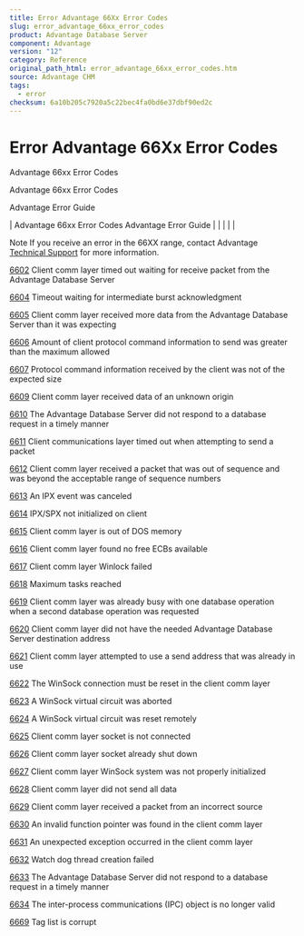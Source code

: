```yaml
---
title: Error Advantage 66Xx Error Codes
slug: error_advantage_66xx_error_codes
product: Advantage Database Server
component: Advantage
version: "12"
category: Reference
original_path_html: error_advantage_66xx_error_codes.htm
source: Advantage CHM
tags:
  - error
checksum: 6a10b205c7920a5c22bec4fa0bd6e37dbf90ed2c
---
```


# Error Advantage 66Xx Error Codes

Advantage 66xx Error Codes

Advantage 66xx Error Codes

Advantage Error Guide

| Advantage 66xx Error Codes  Advantage Error Guide |  |  |  |  |

Note If you receive an error in the 66XX range, contact Advantage [Technical Support](master_technical_support_u_s__and_canada.md) for more information.

[6602](error_6602_client_comm_layer_timed_out_waiting_for_receive_packet_from_the_advantage_database_server.md) Client comm layer timed out waiting for receive packet from the Advantage Database Server

[6604](error_6604_timeout_waiting_for_intermediate_burst_acknowledgement.md) Timeout waiting for intermediate burst acknowledgment

[6605](error_6605_client_comm_layer_received_more_data_from_the_advantage_database_server_than_it_was_expecting.md) Client comm layer received more data from the Advantage Database Server than it was expecting

[6606](error_6606_amount_of_client_protocol_command_information_to_send_was_greater_than_the_maximum_allowed.md) Amount of client protocol command information to send was greater than the maximum allowed

[6607](error_6607_protocol_command_information_received_by_the_client_was_not_of_the_expected_size.md) Protocol command information received by the client was not of the expected size

[6609](error_6609_client_comm_layer_received_data_of_an_unknown_origin.md) Client comm layer received data of an unknown origin

[6610](error_6610_the_advantage_database_server_did_not_respond_to_a_database_request_in_a_timely_manner.md) The Advantage Database Server did not respond to a database request in a timely manner

[6611](error_6611_client_communications_layer_timed_out_when_attempting_to_send_a_packet.md) Client communications layer timed out when attempting to send a packet

[6612](error_6612_client_comm_layer_received_a_packet_that_was_out_of_sequence_and_was_beyond_the_acceptable_range_of_sequence_numbers.md) Client comm layer received a packet that was out of sequence and was beyond the acceptable range of sequence numbers

[6613](error_6613_an_ipx_event_was_canceled.md) An IPX event was canceled

[6614](error_6614_ipx_spx_not_initialized_on_client.md) IPX/SPX not initialized on client

[6615](error_6615_client_comm_layer_is_out_of_dos_memory.md) Client comm layer is out of DOS memory

[6616](error_6616_client_comm_layer_found_no_free_ecbs_available.md) Client comm layer found no free ECBs available

[6617](error_6617_client_comm_layer_winlock_failed.md) Client comm layer Winlock failed

[6618](error_6618_maximum_tasks_reached_or_netware_dlls_not_found.md) Maximum tasks reached

[6619](error_6619_client_comm_layer_was_already_busy_with_one_database_operation_when_a_second_database_operation_was_requested.md) Client comm layer was already busy with one database operation when a second database operation was requested

[6620](error_6620_client_comm_layer_did_not_have_the_needed_advantage_database_server_destination_address.md) Client comm layer did not have the needed Advantage Database Server destination address

[6621](error_6621_client_comm_layer_attempted_to_use_a_send_address_that_was_already_in_use.md) Client comm layer attempted to use a send address that was already in use

[6622](error_6622_the_winsock_connection_must_be_reset_in_the_client_comm_layer.md) The WinSock connection must be reset in the client comm layer

[6623](error_6623_a_winsock_virtual_circuit_was_aborted.md) A WinSock virtual circuit was aborted

[6624](error_6624_a_winsock_virtual_circuit_was_reset_remotely.md) A WinSock virtual circuit was reset remotely

[6625](error_6625_client_comm_layer_socket_is_not_connected.md) Client comm layer socket is not connected

[6626](error_6626_client_comm_layer_socket_already_shut_down.md) Client comm layer socket already shut down

[6627](error_6627_client_comm_layer_winsock_system_was_not_properly_initialized.md) Client comm layer WinSock system was not properly initialized

[6628](error_6628_client_comm_layer_did_not_send_all_data.md) Client comm layer did not send all data

[6629](error_6629_client_comm_layer_received_a_packet_from_an_incorrect_source.md) Client comm layer received a packet from an incorrect source

[6630](error_6630_an_invalid_function_pointer_was_found_in_the_client_comm_layer.md) An invalid function pointer was found in the client comm layer

[6631](error_6631_an_unexpected_exception_occurred_in_the_client_comm_layer.md) An unexpected exception occurred in the client comm layer

[6632](error_6632_watch_dog_thread_creation_failed.md) Watch dog thread creation failed

[6633](error_6633_the_advantage_database_server_did_not_respond_to_a_database_request_in_a_timely_manner.md) The Advantage Database Server did not respond to a database request in a timely manner

[6634](error_6634_the_inter_process_communications_ipc_object_is_no_longer_valid.md) The inter-process communications (IPC) object is no longer valid

[6669](error_6669_tag_list_is_corrupt.md) Tag list is corrupt
